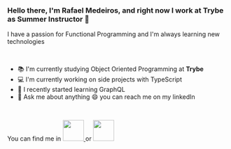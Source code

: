 ### Hello there, I'm **Rafael Medeiros**,  and right now I work at  **Trybe** as **Summer Instructor**  🚀

I have a passion for Functional Programming and I'm always learning new technologies

<br>

- 📚 I'm currently studying Object Oriented Programming at **Trybe**
- 💻 I'm currently working on side projects with TypeScript
- 🌱 I recently started learning GraphQL
- 💬 Ask me about anything :smile: you can reach me on my linkedIn

<br>

You can find me in
<a href="https://github.com/RafaelMedeirosGomes" target="_blank">
  <img src="https://cdn.iconscout.com/icon/free/png-256/github-108-438008.png" width="48px" height="48px">
</a>
or
<a href="https://www.linkedin.com/in/rafael-medeiros-gomes/" target="_blank">
  <img src="https://i.ibb.co/Kx2GSrT/linkedin.png" width="48px" height="48px">
</a>

